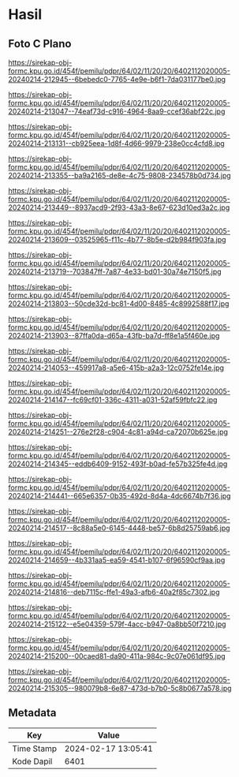 # Hasil

## Foto C Plano

https://sirekap-obj-formc.kpu.go.id/454f/pemilu/pdpr/64/02/11/20/20/6402112020005-20240214-212945--6bebedc0-7765-4e9e-b6f1-7da031177be0.jpg

https://sirekap-obj-formc.kpu.go.id/454f/pemilu/pdpr/64/02/11/20/20/6402112020005-20240214-213047--74eaf73d-c916-4964-8aa9-ccef36abf22c.jpg

https://sirekap-obj-formc.kpu.go.id/454f/pemilu/pdpr/64/02/11/20/20/6402112020005-20240214-213131--cb925eea-1d8f-4d66-9979-238e0cc4cfd8.jpg

https://sirekap-obj-formc.kpu.go.id/454f/pemilu/pdpr/64/02/11/20/20/6402112020005-20240214-213355--ba9a2165-de8e-4c75-9808-234578b0d734.jpg

https://sirekap-obj-formc.kpu.go.id/454f/pemilu/pdpr/64/02/11/20/20/6402112020005-20240214-213449--8937acd9-2f93-43a3-8e67-623d10ed3a2c.jpg

https://sirekap-obj-formc.kpu.go.id/454f/pemilu/pdpr/64/02/11/20/20/6402112020005-20240214-213609--03525965-f11c-4b77-8b5e-d2b984f903fa.jpg

https://sirekap-obj-formc.kpu.go.id/454f/pemilu/pdpr/64/02/11/20/20/6402112020005-20240214-213719--703847ff-7a87-4e33-bd01-30a74e7150f5.jpg

https://sirekap-obj-formc.kpu.go.id/454f/pemilu/pdpr/64/02/11/20/20/6402112020005-20240214-213803--50cde32d-bc81-4d00-8485-4c8992588f17.jpg

https://sirekap-obj-formc.kpu.go.id/454f/pemilu/pdpr/64/02/11/20/20/6402112020005-20240214-213903--87ffa0da-d65a-43fb-ba7d-ff8e1a5f460e.jpg

https://sirekap-obj-formc.kpu.go.id/454f/pemilu/pdpr/64/02/11/20/20/6402112020005-20240214-214053--459917a8-a5e6-415b-a2a3-12c0752fe14e.jpg

https://sirekap-obj-formc.kpu.go.id/454f/pemilu/pdpr/64/02/11/20/20/6402112020005-20240214-214147--fc69cf01-336c-4311-a031-52af59fbfc22.jpg

https://sirekap-obj-formc.kpu.go.id/454f/pemilu/pdpr/64/02/11/20/20/6402112020005-20240214-214251--276e2f28-c904-4c81-a94d-ca72070b625e.jpg

https://sirekap-obj-formc.kpu.go.id/454f/pemilu/pdpr/64/02/11/20/20/6402112020005-20240214-214345--eddb6409-9152-493f-b0ad-fe57b325fe4d.jpg

https://sirekap-obj-formc.kpu.go.id/454f/pemilu/pdpr/64/02/11/20/20/6402112020005-20240214-214441--665e6357-0b35-492d-8d4a-4dc6674b7f36.jpg

https://sirekap-obj-formc.kpu.go.id/454f/pemilu/pdpr/64/02/11/20/20/6402112020005-20240214-214517--8c88a5e0-6145-4448-be57-6b8d25759ab6.jpg

https://sirekap-obj-formc.kpu.go.id/454f/pemilu/pdpr/64/02/11/20/20/6402112020005-20240214-214659--4b331aa5-ea59-4541-b107-6f96590cf9aa.jpg

https://sirekap-obj-formc.kpu.go.id/454f/pemilu/pdpr/64/02/11/20/20/6402112020005-20240214-214816--deb7115c-ffe1-49a3-afb6-40a2f85c7302.jpg

https://sirekap-obj-formc.kpu.go.id/454f/pemilu/pdpr/64/02/11/20/20/6402112020005-20240214-215122--e5e04359-579f-4acc-b947-0a8bb50f7210.jpg

https://sirekap-obj-formc.kpu.go.id/454f/pemilu/pdpr/64/02/11/20/20/6402112020005-20240214-215200--00caed81-da90-411a-984c-9c07e061df95.jpg

https://sirekap-obj-formc.kpu.go.id/454f/pemilu/pdpr/64/02/11/20/20/6402112020005-20240214-215305--980079b8-6e87-473d-b7b0-5c8b0677a578.jpg


## Metadata

| Key        | Value               |
| ---------- | ------------------- |
| Time Stamp | 2024-02-17 13:05:41 |
| Kode Dapil | 6401                |



